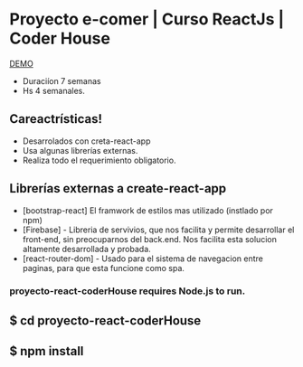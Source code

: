 # Proyecto e-comer | Curso ReactJs | Coder House 

[DEMO](https://jm-computacion.netlify.app/)

- Duraciíon 7 semanas
- Hs 4 semanales.

 ## Careactrísticas!

- Desarrolados con creta-react-app
- Usa algunas librerías externas.
- Realiza todo el requerimiento obligatorio.

 ## Librerías externas a create-react-app

- [bootstrap-react] El framwork de estilos mas utilizado (instlado por npm)
- [Firebase] - Libreria de servivios, que nos facilita y permite desarrollar el front-end, sin preocuparnos del back.end. Nos facilita esta solucion altamente desarrollada y probada.
- [react-router-dom] - Usado para el sistema de navegacion entre paginas, para que esta funcione como spa.

 ### proyecto-react-coderHouse requires Node.js to run.

 ## $ cd proyecto-react-coderHouse
 ## $ npm install
